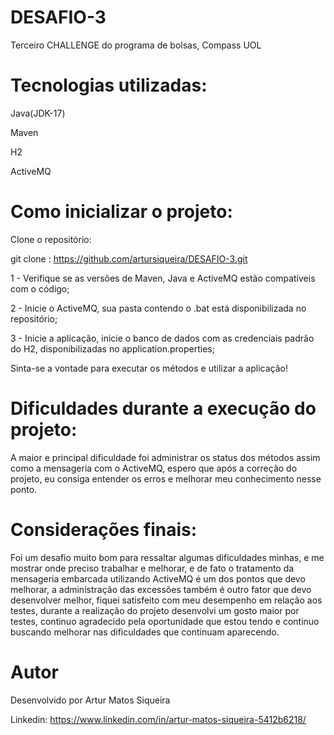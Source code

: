 # DESAFIO-3

Terceiro CHALLENGE do programa de bolsas, Compass UOL

# Tecnologias utilizadas:

Java(JDK-17)

Maven

H2

ActiveMQ

# Como inicializar o projeto:

Clone o repositório:

git clone : https://github.com/artursiqueira/DESAFIO-3.git

1 - Verifique se as versões de Maven, Java e ActiveMQ estão compatíveis com o código;

2 - Inicie o ActiveMQ, sua pasta contendo o .bat está disponibilizada no repositório;

3 - Inicie a aplicação, inicie o banco de dados com as credenciais padrão do H2, disponibilizadas no application.properties;

Sinta-se a vontade para executar os métodos e utilizar a aplicação!

# Dificuldades durante a execução do projeto:
A maior e principal dificuldade foi administrar os status dos métodos assim como a mensageria com o ActiveMQ, espero que após a correção
do projeto, eu consiga entender os erros e melhorar meu conhecimento nesse ponto.

# Considerações finais:
Foi um desafio muito bom para ressaltar algumas dificuldades minhas, e me mostrar onde preciso trabalhar e melhorar,
e de fato o tratamento da mensageria embarcada utilizando ActiveMQ é um dos pontos que devo melhorar, a administração
das excessões também é outro fator que devo desenvolver melhor, fiquei satisfeito com meu desempenho em relação aos testes, 
durante a realização do projeto desenvolvi um gosto maior por testes, continuo agradecido pela oportunidade que estou tendo
e continuo buscando melhorar nas dificuldades que continuam aparecendo.

# Autor
Desenvolvido por Artur Matos Siqueira

Linkedin: https://www.linkedin.com/in/artur-matos-siqueira-5412b6218/
